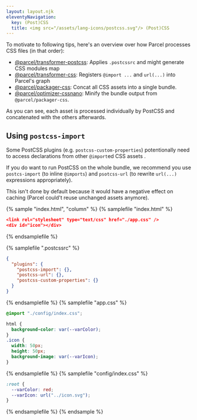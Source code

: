 ```yaml
---
layout: layout.njk
eleventyNavigation:
  key: (Post)CSS
  title: <img src="/assets/lang-icons/postcss.svg"/> (Post)CSS
---
```


To motivate to following tips, here's an overview over how Parcel processes CSS files (in that order):
- [@parcel/transformer-postcss](/official-plugins/transformer-postcss/):
  Applies `.postcssrc` and might generate CSS modules map
- [@parcel/transformer-css](/official-plugins/transformer-css/):
  Registers `@import ...` and `url(...)` into Parcel's graph
- [@parcel/packager-css](/official-plugins/packager-css/):
  Concat all CSS assets into a single bundle.
- [@parcel/optimizer-cssnano](/official-plugins/optimizer-cssnano/):
  Minify the bundle output from `@parcel/packager-css`.

As you can see, each asset is processed individually by PostCSS and concatenated with the others afterwards.

## Using `postcss-import`

<!-- https://github.com/parcel-bundler/parcel/issues/1165 -->

Some PostCSS plugins (e.g. `postcss-custom-properties`) potentionally need to access declarations from other `@import`ed CSS assets .

If you do want to run PostCSS on the whole bundle, we recommend you use `postcs-import` (to inline `@imports`) and `psotcss-url` (to rewrite `url(...)` expressions appropriately).

This isn't done by default because it would have a negative effect on caching (Parcel could't reuse unchanged assets anymore).

{% sample "index.html", "column" %}
{% samplefile "index.html" %}

```json
<link rel="stylesheet" type="text/css" href="./app.css" />
<div id="icon"></div>
```

{% endsamplefile %}

{% samplefile ".postcssrc" %}

```json
{
  "plugins": {
    "postcss-import": {},
    "postcss-url": {},
    "postcss-custom-properties": {}
  }
}
```

{% endsamplefile %}
{% samplefile "app.css" %}

```css
@import "./config/index.css";

html {
  background-color: var(--varColor);
}
.icon {
  width: 50px;
  height: 50px;
  background-image: var(--varIcon);
}

```

{% endsamplefile %}
{% samplefile "config/index.css" %}

```css
:root {
  --varColor: red;
  --varIcon: url("../icon.svg");
}
```


{% endsamplefile %}
{% endsample %}
